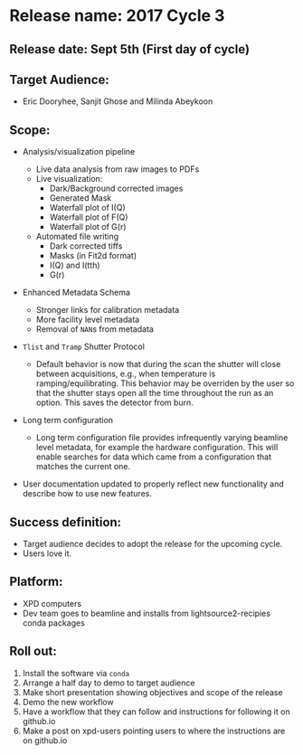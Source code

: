 # Release name: 2017 Cycle 3

## Release date: Sept 5th (First day of cycle)
## Target Audience: 
- Eric Dooryhee, Sanjit Ghose and Milinda Abeykoon

## Scope: 
- Analysis/visualization pipeline
    - Live data analysis from raw images to PDFs
    - Live visualization: 
        - Dark/Background corrected images
        - Generated Mask
        - Waterfall plot of I(Q)
        - Waterfall plot of F(Q)
        - Waterfall plot of G(r)
    - Automated file writing
        - Dark corrected tiffs
        - Masks (in Fit2d format)
        - I(Q) and I(tth)
        - G(r)
- Enhanced Metadata Schema
    - Stronger links for calibration metadata
    - More facility level metadata
    - Removal of `NAN`s from metadata
- `Tlist` and `Tramp` Shutter Protocol
    - Default behavior is now that during the scan the shutter will close between acquisitions, e.g., when temperature is ramping/equilibrating. This behavior may be overriden by the user so that the shutter stays open all the time throughout the run as an option. This saves the detector from burn.

- Long term configuration
    - Long term configuration file provides infrequently varying beamline level metadata, for example the hardware configuration. This will enable searches for data which came from a configuration that matches the current one.

- User documentation updated to properly reflect new functionality and describe how to use new features.

## Success definition:
- Target audience decides to adopt the release for the upcoming cycle.  
- Users love it.

## Platform:
- XPD computers
- Dev team goes to beamline and installs from lightsource2-recipies conda packages

## Roll out:
1. Install the software via `conda`
1. Arrange a half day to demo to target audience
1. Make short presentation showing objectives and scope of the release
1. Demo the new workflow
1. Have a workflow that they can follow and instructions for following it on github.io
1. Make a post on xpd-users pointing users to where the instructions are on github.io
